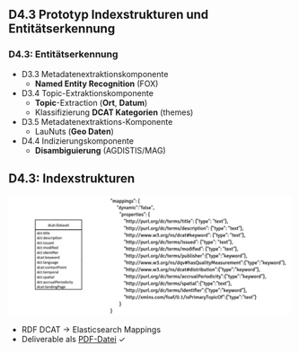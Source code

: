 ## D4.3 Prototyp Indexstrukturen und Entitätserkennung

### D4.3: Entitätserkennung

- D3.3 Metadatenextraktionskomponente
    - **Named Entity Recognition** (FOX)
- D3.4 Topic-Extraktionskomponente
    - **Topic**-Extraction (**Ort**, **Datum**)
    - Klassifizierung **DCAT Kategorien** (themes)
- D3.5 Metadatenextraktions-Komponente
    - LauNuts (**Geo Daten**)
- D4.4 Indizierungskomponente
    - **Disambiguierung** (AGDISTIS/MAG)


## D4.3: Indexstrukturen

![](../Medien/AP4.3-DCAT-Elasticsearch.png)

- RDF DCAT → Elasticsearch Mappings
- Deliverable als [PDF-Datei](https://hobbitdata.informatik.uni-leipzig.de/OPAL/Deliverables/OPAL_D4.3_Index-structures.pdf) ✓

